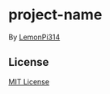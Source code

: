 # project-name
By [LemonPi314](https://github.com/LemonPi314)
## License
[MIT License](https://choosealicense.com/licenses/mit/)